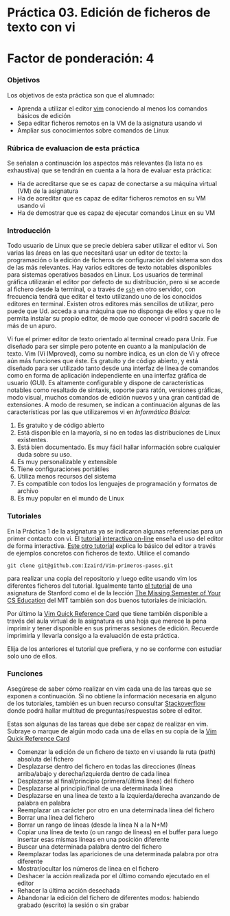 # Práctica 03. Edición de ficheros de texto con vi

# Factor de ponderación: 4

### Objetivos
Los objetivos de esta práctica son que el alumnado:
* Aprenda a utilizar el editor [vim](https://www.vim.org/)
  conociendo al menos los comandos básicos de edición
* Sepa editar ficheros remotos en la VM de la asignatura usando vi
* Ampliar sus conocimientos sobre comandos de Linux

### Rúbrica de evaluacion de esta práctica
Se señalan a continuación los aspectos más relevantes (la lista no es exhaustiva) que se tendrán en cuenta a la hora de evaluar esta práctica:
* Ha de acreditarse que se es capaz de conectarse a su máquina virtual (VM) de la asignatura 
* Ha de acreditar que es capaz de editar ficheros remotos en su VM usando vi
* Ha de demostrar que es capaz de ejecutar comandos Linux en su VM

### Introducción
Todo usuario de Linux que se precie debiera saber utilizar el editor vi.
Son varias las áreas en las que necesitará usar un editor de texto: la programación o la edición de ficheros de configuración del sistema son dos de las más relevantes.
Hay varios editores de texto notables disponibles para sistemas operativos basados en Linux.
Los usuarios de terminal gráfica utilizarán el editor por defecto de su distribución, pero si se accede al fichero desde la terminal, 
o a través de 
[`ssh`](https://ss64.com/bash/ssh.html)
en otro servidor, con frecuencia tendrá que editar el texto utilizando uno de los conocidos editores en terminal.
Existen otros editores más sencillos de utilizar, pero puede que Ud. acceda a una máquina que no disponga de ellos y que no le permita 
instalar su propio editor, de modo que conocer vi podrá sacarle de más de un apuro.

Vi fue el primer editor de texto orientado al terminal creado para Unix. 
Fue diseñado para ser simple pero potente en cuanto a la manipulación de texto.
Vim (Vi IMproved), como su nombre indica, es un clon de Vi y ofrece aún más funciones que éste. 
Es gratuito y de código abierto, y está diseñado para ser utilizado tanto desde una interfaz de línea de comandos 
como en forma de aplicación independiente en una interfaz gráfica de usuario (GUI).
Es altamente configurable y dispone de características notables como resaltado de sintaxis, soporte para ratón, versiones gráficas, modo visual, 
muchos comandos de edición nuevos y una gran cantidad de extensiones.
A modo de resumen, se indican a continuación algunas de las características por las que utilizaremos vi en
*Informática Básica*:

1. Es gratuito y de código abierto
2. Está disponible en la mayoría, si no en todas las distribuciones de Linux existentes.
3. Está bien documentado. Es muy fácil hallar información sobre cualquier duda sobre su uso.
5. Es muy personalizable y extensible
6. Tiene configuraciones portátiles
7. Utiliza menos recursos del sistema
8. Es compatible con todos los lenguajes de programación y formatos de archivo
9. Es muy popular en el mundo de Linux

### Tutoriales
En la Práctica 1 de la asignatura ya se indicaron algunas referencias para un primer contacto con vi.
El [tutorial interactivo on-line](https://www.openvim.com/) 
enseña el uso del editor de forma interactiva.
[Este otro tutorial](https://github.com/Izaird/Vim-primeros-pasos) explica lo básico del editor a través de ejemplos concretos con ficheros de texto.
Utilice el comando 
```
git clone git@github.com:Izaird/Vim-primeros-pasos.git
```
para realizar una copia del repositorio y luego edite usando vim los diferentes ficheros del tutorial.
Igualmente tanto
[el tutorial](https://web.stanford.edu/class/cs107/resources/vim.html) 
de una asignatura de Stanford como el de la lección
[The Missing Semester of Your CS Education](https://missing.csail.mit.edu/2020/editors/) 
del MIT también son dos buenos tutoriales de iniciación.

Por último la 
[Vim Quick Reference Card](http://www.cheat-sheets.org/saved-copy/vimqrc.pdf)
que tiene también disponible a través del aula virtual de la asignatura es una hoja que merece la pena
imprimir y tener disponible en sus primeras sesiones de edición.
Recuerde imprimirla y llevarla consigo a la evaluación de esta práctica.

Elija de los anteriores el tutorial que prefiera, y no se conforme con estudiar solo uno de ellos.

### Funciones
Asegúrese de saber cómo realizar en vim cada una de las tareas que se exponen a continuación.
Si no obtiene la información necesaria en alguno de los tutoriales, también es un buen recurso
consultar
[Stackoverflow](https://stackoverflow.com/questions/tagged/vim)
donde podrá hallar multitud de preguntas/respuestas sobre el editor.

Estas son algunas de las tareas que debe ser capaz de realizar en vim.
Subraye o marque de algún modo cada una de ellas en su copia de la 
[Vim Quick Reference Card](http://www.cheat-sheets.org/saved-copy/vimqrc.pdf)

* Comenzar la edición de un fichero de texto en vi usando la ruta (path) absoluta del fichero
* Desplazarse dentro del fichero en todas las direcciones (líneas arriba/abajo y derecha/izquierda dentro de
  cada línea
* Desplazarse al final/principio (primera/última línea) del fichero
* Desplazarse al principio/final de una determinada línea
* Desplazarse en una línea de texto a la izquierda/derecha avanzando de palabra en palabra
* Reemplazar un carácter por otro en una determinada línea del fichero
* Borrar una línea del fichero
* Borrar un rango de líneas (desde la línea N a la N+M)
* Copiar una línea de texto (o un rango de líneas) en el buffer para luego insertar esas mismas líneas en una
  posición diferente
* Buscar una determinada palabra dentro del fichero
* Reemplazar todas las apariciones de una determinada palabra por otra diferente
* Mostrar/ocultar los números de línea en el fichero
* Deshacer la acción realizada por el último comando ejecutado en el editor
* Rehacer la última acción desechada
* Abandonar la edición del fichero de diferentes modos: habiendo grabado (escrito) la sesión o sin grabar



